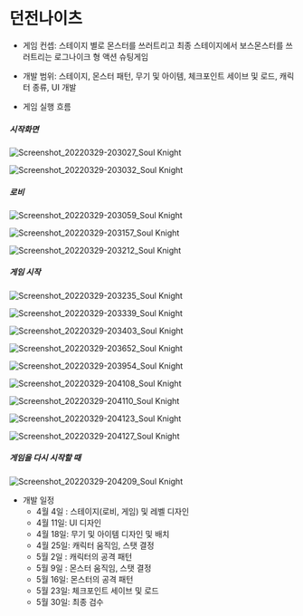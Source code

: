 # 던전나이츠

- 게임 컨셉: 스테이지 별로 몬스터를 쓰러트리고 최종 스테이지에서 보스몬스터를 쓰러트리는 로그나이크 형 액션 슈팅게임

- 개발 범위: 스테이지, 몬스터 패턴, 무기 및 아이템, 체크포인트 세이브 및 로드, 캐릭터 종류, UI 개발

- 게임 실행 흐름

##### 시작화면
![Screenshot_20220329-203027_Soul Knight](https://user-images.githubusercontent.com/71129239/160605219-36ba202c-43de-4da9-bd0d-c088bdba7b28.jpg)

![Screenshot_20220329-203032_Soul Knight](https://user-images.githubusercontent.com/71129239/160605386-5dbefd55-896e-41ec-916a-8de3d75762ab.jpg)

##### 로비
![Screenshot_20220329-203059_Soul Knight](https://user-images.githubusercontent.com/71129239/160605505-5c5dc6eb-79ec-4e7b-a7f5-693bf39ea9a5.jpg)

![Screenshot_20220329-203157_Soul Knight](https://user-images.githubusercontent.com/71129239/160605632-d0d36274-39e6-4f6e-bed6-64aefcdb8701.jpg)

![Screenshot_20220329-203212_Soul Knight](https://user-images.githubusercontent.com/71129239/160605759-bdeb126d-c03e-44db-9d7a-dc6cc1925086.jpg)

##### 게임 시작
![Screenshot_20220329-203235_Soul Knight](https://user-images.githubusercontent.com/71129239/160605913-07b1c530-a474-4215-be6d-6c00c11b34c1.jpg)

![Screenshot_20220329-203339_Soul Knight](https://user-images.githubusercontent.com/71129239/160606024-35590ef6-03d4-4904-a4a6-e4073daeda9d.jpg)

![Screenshot_20220329-203403_Soul Knight](https://user-images.githubusercontent.com/71129239/160606161-368f904e-f4ac-4948-94bc-20d04c41f9fc.jpg)

![Screenshot_20220329-203652_Soul Knight](https://user-images.githubusercontent.com/71129239/160606426-53e10637-49cd-4b5e-b67d-9d293a4bc896.jpg)

![Screenshot_20220329-203954_Soul Knight](https://user-images.githubusercontent.com/71129239/160606518-d66d474a-8984-4444-a3c0-37e3e88c96f4.jpg)

![Screenshot_20220329-204108_Soul Knight](https://user-images.githubusercontent.com/71129239/160606626-15e4e7d9-a5ea-4192-8282-f464fca8e300.jpg)

![Screenshot_20220329-204110_Soul Knight](https://user-images.githubusercontent.com/71129239/160606704-f6db482b-8f89-45d3-b87f-cc96dd8039f8.jpg)

![Screenshot_20220329-204123_Soul Knight](https://user-images.githubusercontent.com/71129239/160606763-80a927a3-a870-4a9b-838f-f6e762639c2d.jpg)

![Screenshot_20220329-204127_Soul Knight](https://user-images.githubusercontent.com/71129239/160606931-d89c0325-c229-482c-89df-d5b5221894b8.jpg)

##### 게임을 다시 시작할 때
![Screenshot_20220329-204209_Soul Knight](https://user-images.githubusercontent.com/71129239/160607025-05349d2c-487b-4609-87ef-9151603e748d.jpg)


- 개발 일정
  - 4월 4일 : 스테이지(로비, 게임) 및 레벨 디자인
  - 4월 11일: UI 디자인
  - 4월 18일: 무기 및 아이템 디자인 및 배치
  - 4월 25일: 캐릭터 움직임, 스탯 결정
  - 5월 2일 : 캐릭터의 공격 패턴
  - 5월 9일 : 몬스터 움직임, 스탯 결정
  - 5월 16일: 몬스터의 공격 패턴
  - 5월 23일: 체크포인트 세이브 및 로드
  - 5월 30일: 최종 검수


